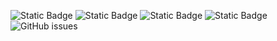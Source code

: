 ![Static Badge](https://img.shields.io/badge/blacklists-61-000000) ![Static Badge](https://img.shields.io/badge/blacklisted-2989484-cc0000) ![Static Badge](https://img.shields.io/badge/whitelisted-2254-00CC00) ![Static Badge](https://img.shields.io/badge/streaming_blacklist-28107-000000) ![GitHub issues](https://img.shields.io/github/issues/fabriziosalmi/blacklists)
